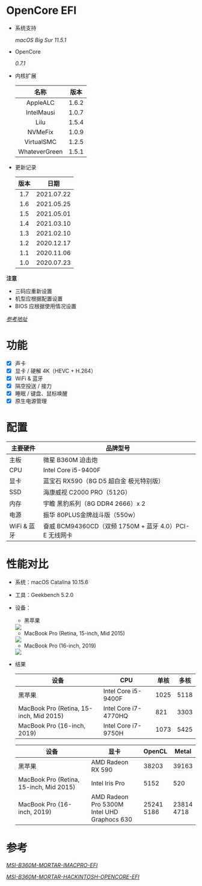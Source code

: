 # OpenCore EFI

- 系统支持
  
  *macOS Big Sur 11.5.1*
  
- OpenCore
  
  *0.7.1*
  
- 内核扩展

  | 名称 | 版本 |
  | :-: | :-: |
  | AppleALC | 1.6.2 |
  | IntelMausi | 1.0.7 |
  | Lilu | 1.5.4 |
  | NVMeFix | 1.0.9 |
  | VirtualSMC | 1.2.5 |
  | WhateverGreen | 1.5.1 |

- 更新记录

  | 版本 | 日期 |
  | :-: | :-: |
  | 1.7 | 2021.07.22 |
  | 1.6 | 2021.05.25 |
  | 1.5 | 2021.05.01 |
  | 1.4 | 2021.03.10 |
  | 1.3 | 2021.02.10 |
  | 1.2 | 2020.12.17 |
  | 1.1 | 2020.11.06 |
  | 1.0 | 2020.07.23 |

**注意**
- 三码应重新设置
- 机型应根据配置设置
- BIOS 应根据使用情况设置
  
[*参考地址*](https://github.com/GeQ1an/MSI-B360M-MORTAR-HACKINTOSH-OPENCORE-EFI#%E4%BD%BF%E7%94%A8-efi)

# 功能

- [x] 声卡
- [x] 显卡 / 硬解 4K（HEVC + H.264）
- [x] WiFi & 蓝牙
- [x] 隔空投送 / 接力
- [x] 睡眠 / 键盘、鼠标唤醒
- [x] 原生电源管理

# 配置

| 主要硬件 | 品牌型号 |
| ---- | ---- |
| 主板  | 微星 B360M 迫击炮 |
| CPU  | Intel Core i5-9400F |
| 显卡  | 蓝宝石 RX590（8G D5 超白金 极光特别版） |
| SSD  | 海康威视 C2000 PRO（512G） |
| 内存  | 宇瞻 黑豹系列（8G DDR4 2666）x 2 |
| 电源  | 振华 80PLUS金牌战斗版（550w） |
| WiFi & 蓝牙  | 奋威 BCM94360CD（双频 1750M + 蓝牙 4.0）PCI-E 无线网卡 |

#  性能对比
- 系统：macOS Catalina 10.15.6
- 工具：Geekbench 5.2.0


- 设备：
  - 黑苹果
  <img src="images/mac.png">

  - MacBook Pro (Retina, 15-inch, Mid 2015) 
  <img src="images/mac15.PNG">  
  
  - MacBook Pro (16-inch, 2019)  
  <img src="images/mac16.PNG">   

- 结果
  
  | 设备 | CPU | 单核 | 多核 |
  | - | -| - | - |
  | 黑苹果 | Intel Core i5-9400F |1025 | 5118 |
  | MacBook Pro (Retina, 15-inch, Mid 2015) |Intel Core i7-4770HQ | 821 | 3303 |
  | MacBook Pro (16-inch, 2019) | Intel Core i7-9750H | 1073 | 5425 |


  | 设备 | 显卡 | OpenCL | Metal |
  | - | - | - | - |
  | 黑苹果 | AMD Radeon RX 590 |38203 | 39163 |
  | MacBook Pro (Retina, 15-inch, Mid 2015) | Intel Iris Pro | 5152 | 520 |
  | MacBook Pro (16-inch, 2019) | AMD Radeon Pro 5300M <br> Intel UHD Graphocs 630  | 25241 <br> 5186 | 23814 <br> 4718 |


# 参考
[*MSI-B360M-MORTAR-IMACPRO-EFI*](https://github.com/andot/MSI-B360M-MORTAR-IMACPRO-EFI)

[*MSI-B360M-MORTAR-HACKINTOSH-OPENCORE-EFI*](https://github.com/GeQ1an/MSI-B360M-MORTAR-HACKINTOSH-OPENCORE-EFI)
